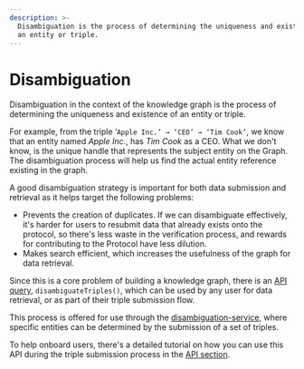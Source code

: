 ```yaml
---
description: >-
  Disambiguation is the process of determining the uniqueness and existence of
  an entity or triple.
---
```


# Disambiguation

Disambiguation in the context of the knowledge graph is the process of determining the uniqueness and existence of an entity or triple.&#x20;

For example, from the triple ‘`Apple Inc.’ → ‘CEO’ → ‘Tim Cook’`, we know that an entity named _Apple Inc._, has _Tim Cook_ as a CEO. What we don't know, is the unique handle that represents the subject entity on the Graph. The disambiguation process will help us find the actual entity reference existing in the graph.

A good disambiguation strategy is important for both data submission and retrieval as it helps target the following problems:

* Prevents the creation of duplicates. If we can disambiguate effectively, it's harder for users to resubmit data that already exists onto the protocol, so there's less waste in the verification process, and rewards for contributing to the Protocol have less dilution.
* Makes search efficient, which increases the usefulness of the graph for data retrieval.

Since this is a core problem of building a knowledge graph, there is an [API query](https://dapp.golden.xyz/graphiql), `disambiguateTriples()`, which can be used by any user for data retrieval, or as part of their triple submission flow.

This process is offered for use through the [disambiguation-service](../../api/disambiguation-service/ "mention"), where specific entities can be determined by the submission of a set of triples.

To help onboard users, there's a detailed tutorial on how you can use this API during the triple submission process in the [API section](../../api/disambiguation-service/).
